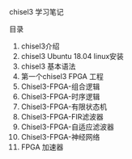 chisel3 学习笔记

目录

1. chisel3介绍
2. chisel3 Ubuntu 18.04 linux安装
2. chisel3 基本语法
3. 第一个chisel3 FPGA 工程
4. Chisel3-FPGA-组合逻辑
5. Chisel3-FPGA-时序逻辑
6. Chisel3-FPGA-有限状态机
7. Chisel3-FPGA-FIR滤波器
8. Chisel3-FPGA-自适应滤波器
9. Chisel3-FPGA-神经网络
10. FPGA 加速器

